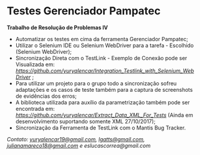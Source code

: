# Testes Gerenciador Pampatec
**Trabalho de Resolução de Problemas IV**
* Automatizar os testes em cima da ferramenta Gerenciador Pampatec;
* Utilizar o Selenium IDE ou Selenium WebDriver para a tarefa - Escolhido (Selenium WebDriver);
* Sincronização Direta com o TestLink - Exemplo de Conexão pode ser Visualizada em: _https://github.com/yuryalencar/Integration_Testlink_with_Selenium_WebDriver_ ;
* Para utilizar um projeto para o grupo todo a sincronização sofreu adaptações e os casos de teste também para a captura de screenshots de evidências dos erros;
* A biblioteca utilizada para auxílio da parametrização também pode ser encontrada em: _https://github.com/yuryalencar/Extract_Data_XML_For_Tests_ (Ainda em desenvolvimento suportando somente XML 27/10/2017);
* Sincronização da Ferramenta de TestLink com o Mantis Bug Tracker.


_Contato: yuryalencar19@gmail.com, lgatts@gmail.com, julianamareco18@gmail.com e eslucascorrea@gmail.com_
